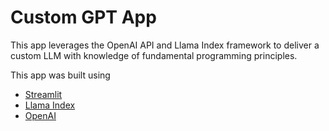 # Custom GPT App

This app leverages the OpenAI API and Llama Index framework to deliver a custom LLM with knowledge of fundamental programming principles.

This app was built using
- [Streamlit](https://streamlit.io/)
- [Llama Index](https://gpt-index.readthedocs.io/)
 - [OpenAI](https://platform.openai.com/docs/overview)

